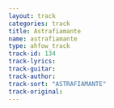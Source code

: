 ```yaml
---
layout: track
categories: track
title: Astrafiamante
name: astrafiamante
type: ahfow_track
track-id: 134
track-lyrics: 
track-guitar: 
track-author: 
track-sort: "ASTRAFIAMANTE"
track-original: 
---
```

